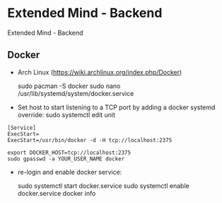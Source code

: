 Extended Mind - Backend
=======================

Extended Mind - Backend

Docker
-------

* Arch Linux (https://wiki.archlinux.org/index.php/Docker)

    sudo pacman -S docker
    sudo nano /usr/lib/systemd/system/docker.service

* Set host to start listening to a TCP port by adding a docker systemd override:
    sudo systemctl edit unit

```
[Service]
ExecStart=
ExecStart=/usr/bin/docker -d -H tcp://localhost:2375
```

    export DOCKER_HOST=tcp://localhost:2375
    sudo gpasswd -a YOUR_USER_NAME docker

* re-login and enable docker service:

    sudo systemctl start docker.service
    sudo systemctl enable docker.service
    docker info
